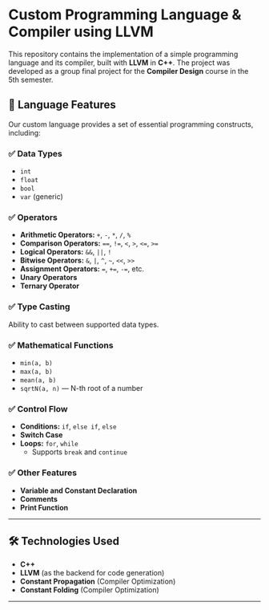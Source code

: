 # Custom Programming Language & Compiler using LLVM

This repository contains the implementation of a simple programming language and its compiler, built with **LLVM** in **C++**. The project was developed as a group final project for the **Compiler Design** course in the 5th semester.

## 📖 Language Features

Our custom language provides a set of essential programming constructs, including:

### ✅ Data Types
- `int`
- `float`
- `bool`
- `var` (generic)

### ✅ Operators
- **Arithmetic Operators:** `+`, `-`, `*`, `/`, `%`
- **Comparison Operators:** `==`, `!=`, `<`, `>`, `<=`, `>=`
- **Logical Operators:** `&&`, `||`, `!`
- **Bitwise Operators:** `&`, `|`, `^`, `~`, `<<`, `>>`
- **Assignment Operators:** `=`, `+=`, `-=`, etc.
- **Unary Operators**
- **Ternary Operator**

### ✅ Type Casting
Ability to cast between supported data types.

### ✅ Mathematical Functions
- `min(a, b)`
- `max(a, b)`
- `mean(a, b)`
- `sqrtN(a, n)` — N-th root of a number

### ✅ Control Flow
- **Conditions:** `if`, `else if`, `else`
- **Switch Case**
- **Loops:** `for`, `while`
  - Supports `break` and `continue`

### ✅ Other Features
- **Variable and Constant Declaration**
- **Comments**
- **Print Function**

---

## 🛠️ Technologies Used
- **C++**
- **LLVM** (as the backend for code generation)
- **Constant Propagation** (Compiler Optimization)
- **Constant Folding** (Compiler Optimization)
---
